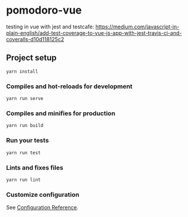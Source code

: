 # pomodoro-vue
testing in vue with jest and testcafe: https://medium.com/javascript-in-plain-english/add-test-coverage-to-vue-js-app-with-jest-travis-ci-and-coveralls-d10d118125c2

## Project setup
```
yarn install
```

### Compiles and hot-reloads for development
```
yarn run serve
```

### Compiles and minifies for production
```
yarn run build
```

### Run your tests
```
yarn run test
```

### Lints and fixes files
```
yarn run lint
```

### Customize configuration
See [Configuration Reference](https://cli.vuejs.org/config/).
